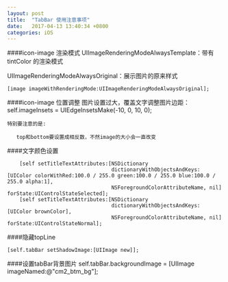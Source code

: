 ```yaml
---
layout: post
title:  "TabBar 使用注意事项"
date:   2017-04-13 13:40:34 +0800
categories: iOS
---
```

####icon-image 渲染模式
UIImageRenderingModeAlwaysTemplate：带有tintColor 的渲染模式

UIImageRenderingModeAlwaysOriginal：展示图片的原来样式

	[image imageWithRenderingMode:UIImageRenderingModeAlwaysOriginal];

####icon-image 位置调整
图片设置过大，覆盖文字调整图片边距：
    self.imageInsets = UIEdgeInsetsMake(-10, 0, 10, 0);
    
	特别要注意的是:

       top和bottom要设置成相反数，不然image的大小会一直改变
       

####文字颜色设置

	    [self setTitleTextAttributes:[NSDictionary
	                                  dictionaryWithObjectsAndKeys: [UIColor colorWithRed:100.0 / 255.0 green:100.0 / 255.0 blue:100.0 / 255.0 alpha:1],
	                                  NSForegroundColorAttributeName, nil] forState:UIControlStateSelected];
	    [self setTitleTextAttributes:[NSDictionary
	                                  dictionaryWithObjectsAndKeys: [UIColor brownColor],
	                                  NSForegroundColorAttributeName, nil] forState:UIControlStateNormal];
	                                  
####隐藏topLine

    [self.tabBar setShadowImage:[UIImage new]];

####设置tabBar背景图片
    self.tabBar.backgroundImage = [UIImage imageNamed:@"cm2_btm_bg"];
	                                  